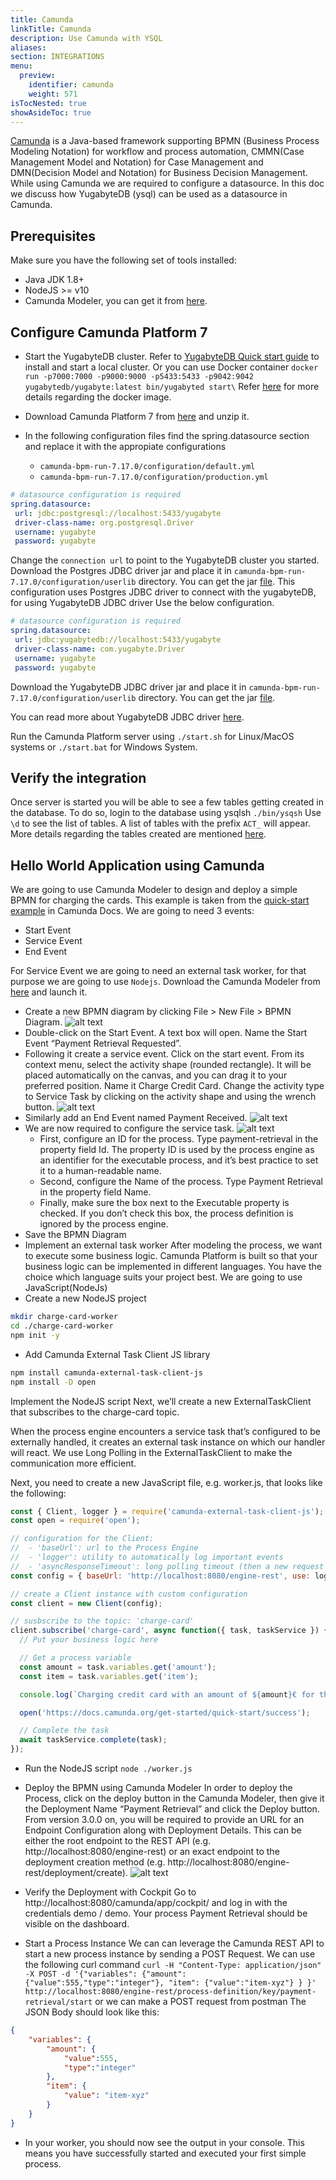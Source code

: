 ```yaml
---
title: Camunda
linkTitle: Camunda
description: Use Camunda with YSQL 
aliases:
section: INTEGRATIONS
menu:
  preview:
    identifier: camunda
    weight: 571
isTocNested: true
showAsideToc: true
---
```


[Camunda](https://camunda.com/) is a Java-based framework supporting BPMN (Business Process Modeling Notation) for workflow and process automation, CMMN(Case Management Model and Notation) for Case Management and DMN(Decision Model and Notation) for Business Decision Management. 
While using Camunda we are required to configure a datasource. In this doc we discuss how YugabyteDB (ysql) can be used as a datasource in Camunda.

## Prerequisites
Make sure you have the following set of tools installed:

- Java JDK 1.8+
- NodeJS >= v10 
- Camunda Modeler, you can get it from [here](https://camunda.com/download/modeler).

## Configure Camunda Platform 7
- Start the YugabyteDB cluster.
  Refer to [YugabyteDB Quick start guide](/preview/quick-start/) to install and start a local cluster.
  Or you can use Docker container 
  `docker run -p7000:7000 -p9000:9000 -p5433:5433 -p9042:9042 yugabytedb/yugabyte:latest bin/yugabyted start\`
  Refer [here](https://hub.docker.com/r/yugabytedb/yugabyte) for more details regarding the docker image.
- Download Camunda Platform 7 from [here](https://camunda.com/download/) and unzip it.

- In the following configuration files find the spring.datasource section and replace it with the appropiate configurations
  - `camunda-bpm-run-7.17.0/configuration/default.yml`
  - `camunda-bpm-run-7.17.0/configuration/production.yml`

```yml
# datasource configuration is required
spring.datasource:
 url: jdbc:postgresql://localhost:5433/yugabyte
 driver-class-name: org.postgresql.Driver
 username: yugabyte
 password: yugabyte
```
Change the `connection url` to point to the YugabyteDB cluster you started.
Download the Postgres JDBC driver jar and place it in `camunda-bpm-run-7.17.0/configuration/userlib` directory.
You can get the jar [file](https://jdbc.postgresql.org/download/postgresql-42.3.5.jar).
This configuration uses Postgres JDBC driver to connect with the yugabyteDB, for using YugabyteDB JDBC driver 
Use the below configuration.
```yml
# datasource configuration is required
spring.datasource:
 url: jdbc:yugabytedb://localhost:5433/yugabyte
 driver-class-name: com.yugabyte.Driver
 username: yugabyte
 password: yugabyte
```
Download the YugabyteDB JDBC driver jar and place it in `camunda-bpm-run-7.17.0/configuration/userlib` directory.
You can get the jar [file](https://repo1.maven.org/maven2/com/yugabyte/jdbc-yugabytedb/42.3.5-yb-1/jdbc-yugabytedb-42.3.5-yb-1.jar).

You can read more about YugabyteDB JDBC driver [here](https://docs.yugabyte.com/preview/integrations/jdbc-driver/).

Run the Camunda Platform server using `./start.sh` for Linux/MacOS systems or `./start.bat` for Windows System.

## Verify the integration
Once server is started you will be able to see a few tables getting created in the database. To do so, login to the database using ysqlsh
`./bin/ysqsh`
Use `\d` to see the list of tables.
A list of tables with the prefix `ACT_` will appear.
More details regarding the tables created are mentioned [here](https://docs.camunda.org/manual/7.16/user-guide/process-engine/database/database-schema/).

## Hello World Application using Camunda
We are going to use Camunda Modeler to design and deploy a simple BPMN for charging the cards. This example is taken from the [quick-start example](https://docs.camunda.org/get-started/quick-start/) in Camunda Docs.
We are going to need 3 events:
- Start Event   
- Service Event
- End Event

For Service Event we are going to need an external task worker, for that purpose we are going to use `Nodejs`.
Download the Camunda Modeler from [here](https://camunda.com/download/modeler) and launch it.

- Create a new BPMN diagram by clicking File > New File > BPMN Diagram.
![alt text](https://docs.camunda.org/get-started/quick-start/img/modeler-new-bpmn-diagram.png)
- Double-click on the Start Event. A text box will open. Name the Start Event “Payment Retrieval Requested”.
- Following it create a service event.
  Click on the start event. From its context menu, select the activity shape (rounded rectangle). It will be placed automatically on the canvas, and you can drag it to your preferred position. Name it Charge Credit Card. Change the activity type to Service Task by clicking on the activity shape and using the wrench button.
![alt text](https://docs.camunda.org/get-started/quick-start/img/modeler-step2.png)
- Similarly add an End Event named Payment Received.
![alt text](https://docs.camunda.org/get-started/quick-start/img/modeler-step3.png)
- We are now required to configure the service task.
![alt text](https://docs.camunda.org/get-started/quick-start/img/modeler-step5.png)
  - First, configure an ID for the process. Type payment-retrieval in the property field Id. The property ID is used by the process engine as an identifier for the executable process, and it’s best practice to set it to a human-readable name.
  - Second, configure the Name of the process. Type Payment Retrieval in the property field Name.
  - Finally, make sure the box next to the Executable property is checked. If you don’t check this box, the process definition is ignored by the process engine.
- Save the BPMN Diagram
- Implement an external task worker
After modeling the process, we want to execute some business logic.
Camunda Platform is built so that your business logic can be implemented in different languages. You have the choice which language suits your project best. We are going to use JavaScript(NodeJs)
- Create a new NodeJS project
```bash
mkdir charge-card-worker
cd ./charge-card-worker
npm init -y
```
- Add Camunda External Task Client JS library
```bash
npm install camunda-external-task-client-js
npm install -D open
```

Implement the NodeJS script
Next, we’ll create a new ExternalTaskClient that subscribes to the charge-card topic.

When the process engine encounters a service task that’s configured to be externally handled, it creates an external task instance on which our handler will react. We use Long Polling in the ExternalTaskClient to make the communication more efficient.

Next, you need to create a new JavaScript file, e.g. worker.js, that looks like the following:
```js
const { Client, logger } = require('camunda-external-task-client-js');
const open = require('open');

// configuration for the Client:
//  - 'baseUrl': url to the Process Engine
//  - 'logger': utility to automatically log important events
//  - 'asyncResponseTimeout': long polling timeout (then a new request will be issued)
const config = { baseUrl: 'http://localhost:8080/engine-rest', use: logger, asyncResponseTimeout: 10000 };

// create a Client instance with custom configuration
const client = new Client(config);

// susbscribe to the topic: 'charge-card'
client.subscribe('charge-card', async function({ task, taskService }) {
  // Put your business logic here

  // Get a process variable
  const amount = task.variables.get('amount');
  const item = task.variables.get('item');

  console.log(`Charging credit card with an amount of ${amount}€ for the item '${item}'...`);

  open('https://docs.camunda.org/get-started/quick-start/success');

  // Complete the task
  await taskService.complete(task);
});
```
- Run the NodeJS script
  `node ./worker.js`

- Deploy the BPMN using Camunda Modeler
  In order to deploy the Process, click on the deploy button in the Camunda Modeler, then give it the Deployment Name “Payment Retrieval” and click the Deploy button. From version 3.0.0 on, you will be required to provide an URL for an Endpoint Configuration along with Deployment Details. This can be either the root endpoint to the REST API (e.g. http://localhost:8080/engine-rest) or an exact endpoint to the deployment creation method (e.g. http://localhost:8080/engine-rest/deployment/create).
![alt text](https://docs.camunda.org/get-started/quick-start/img/modeler-deploy2.png)
- Verify the Deployment with Cockpit
 Go to http://localhost:8080/camunda/app/cockpit/ and log in with the credentials demo / demo. Your process Payment Retrieval should be visible on the dashboard.
- Start a Process Instance 
  We can can leverage the Camunda REST API to start a new process instance by sending a POST Request. 
  We can use the following curl command 
  `curl -H "Content-Type: application/json" -X POST -d '{"variables": {"amount": {"value":555,"type":"integer"}, "item": {"value":"item-xyz"} } }' http://localhost:8080/engine-rest/process-definition/key/payment-retrieval/start`
  or we can make a POST request from postman
  The JSON Body should look like this:
```json
{
	"variables": {
		"amount": {
			"value":555,
			"type":"integer"
		},
		"item": {
			"value": "item-xyz"
		}
	}
} 
```
- In your worker, you should now see the output in your console. This means you have successfully started and executed your first simple process.

 